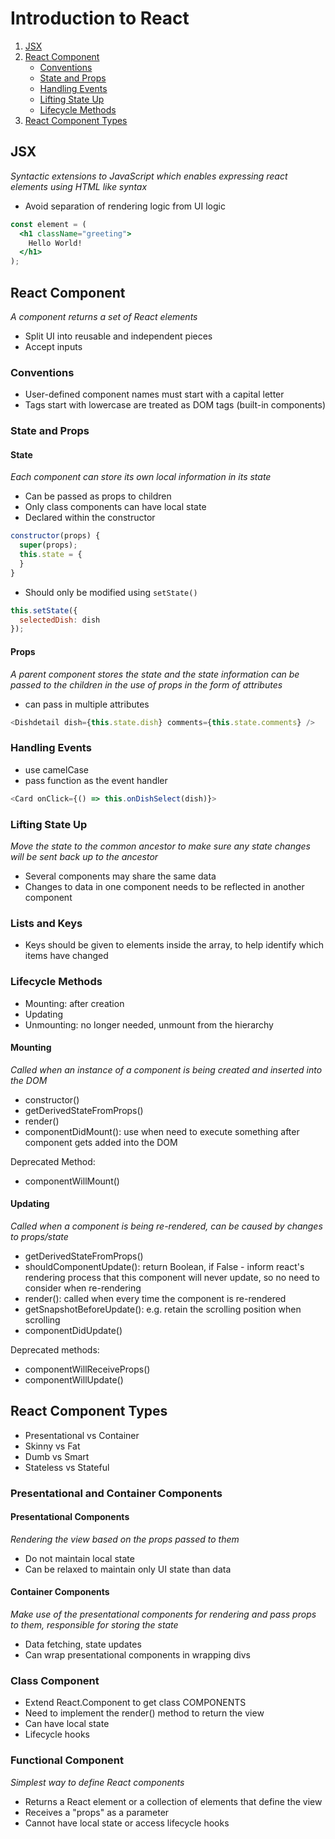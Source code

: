 # Introduction to React
1. [JSX](#jsx)
2. [React Component](#react-component)
    - [Conventions](#conventions)
    - [State and Props](#state-and-props)
    - [Handling Events](#handling-events)
    - [Lifting State Up](#lifting-state-up)
    - [Lifecycle Methods](#lifecycle-methods)
3. [React Component Types](#react-component-types)


## JSX
_Syntactic extensions to JavaScript which enables expressing react elements using HTML like syntax_
- Avoid separation of rendering logic from UI logic

```jsx
const element = (
  <h1 className="greeting">
    Hello World!
  </h1>
);
```
## React Component
_A component returns a set of React elements_
- Split UI into reusable and independent pieces
- Accept inputs

### Conventions
- User-defined component names must start with a capital letter
- Tags start with lowercase are treated as DOM tags (built-in components)

### State and Props
#### State
_Each component can store its own local information in its state_
- Can be passed as props to children
- Only class components can have local state
- Declared within the constructor
```javascript
constructor(props) {
  super(props);
  this.state = {
  }
}
```
- Should only be modified using `setState()`
```javascript
this.setState({
  selectedDish: dish
});
```
#### Props
_A parent component stores the state and the state information can be passed to the children in the use of props in the form of attributes_
- can pass in multiple attributes
```javascript
<Dishdetail dish={this.state.dish} comments={this.state.comments} />
```
### Handling Events
- use camelCase
- pass function as the event handler
```javascript
<Card onClick={() => this.onDishSelect(dish)}>
```
### Lifting State Up
_Move the state to the common ancestor to make sure any state changes will be sent back up to the ancestor_
- Several components may share the same data
- Changes to data in one component needs to be reflected in another component

### Lists and Keys
- Keys should be given to elements inside the array, to help identify which items have changed

### Lifecycle Methods
- Mounting: after creation
- Updating
- Unmounting: no longer needed, unmount from the hierarchy

#### Mounting
_Called when an instance of a component is being created and inserted into the DOM_
- constructor()
- getDerivedStateFromProps()
- render()
- componentDidMount(): use when need to execute something after component gets added into the DOM

Deprecated Method:
- componentWillMount()

#### Updating
_Called when a component is being re-rendered, can be caused by changes to props/state_
- getDerivedStateFromProps()
- shouldComponentUpdate(): return Boolean, if False - inform react's rendering process that this component will never update, so no need to consider when re-rendering
- render(): called when every time the component is re-rendered
- getSnapshotBeforeUpdate(): e.g. retain the scrolling position when scrolling
- componentDidUpdate()

Deprecated methods:
- componentWillReceiveProps()
- componentWillUpdate()

## React Component Types
- Presentational vs Container
- Skinny vs Fat
- Dumb vs Smart
- Stateless vs Stateful

### Presentational and Container Components
#### Presentational Components
_Rendering the view based on the props passed to them_
- Do not maintain local state
- Can be relaxed to maintain only UI state than data

#### Container Components
_Make use of the presentational components for rendering and pass props to them, responsible for storing the state_
- Data fetching, state updates
- Can wrap presentational components in wrapping divs

### Class Component
- Extend React.Component to get class COMPONENTS
- Need to implement the render() method to return the view
- Can have local state
- Lifecycle hooks

### Functional Component
_Simplest way to define React components_
- Returns a React element or a collection of elements that define the view
- Receives a "props" as a parameter
- Cannot have local state or access lifecycle hooks






















